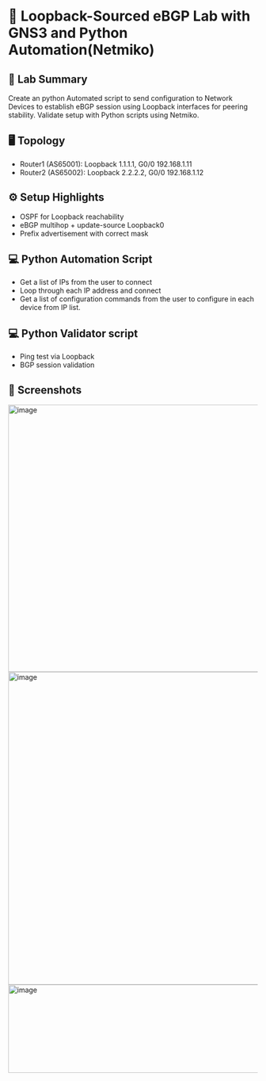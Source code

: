 # 🚀 Loopback-Sourced eBGP Lab with GNS3 and Python Automation(Netmiko)

## 🧪 Lab Summary
Create an python Automated script to send configuration to Network Devices to establish eBGP session using Loopback interfaces for peering stability. 
Validate setup with Python scripts using Netmiko.

## 🖥 Topology
- Router1 (AS65001): Loopback 1.1.1.1, G0/0 192.168.1.11
- Router2 (AS65002): Loopback 2.2.2.2, G0/0 192.168.1.12

## ⚙️ Setup Highlights
- OSPF for Loopback reachability
- eBGP multihop + update-source Loopback0
- Prefix advertisement with correct mask

## 💻 Python Automation Script
- Get a list of IPs from the user to connect
- Loop through each IP address and connect
- Get a list of configuration commands from the user to configure in each device from IP list.

## 💻 Python Validator script
- Ping test via Loopback
- BGP session validation

## 📸 Screenshots
<img width="541" height="539" alt="image" src="https://github.com/user-attachments/assets/5cbb8f9b-a1d6-4a00-918e-03f23a90f884" />
<img width="578" height="631" alt="image" src="https://github.com/user-attachments/assets/e8c3ae14-fc6b-4614-b85f-cb6e8dbfb6b8" />
<img width="682" height="178" alt="image" src="https://github.com/user-attachments/assets/a1e1501d-887c-4364-9d9f-0227bb6d216e" />

